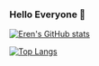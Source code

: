 ###  Hello Everyone 👋

<!--
**eren23/eren23** is a ✨ _special_ ✨ repository because its `README.md` (this file) appears on your GitHub profile.

Here are some ideas to get you started:

- 🔭 I’m currently working on ...
- 🌱 I’m currently learning ...
- 👯 I’m looking to collaborate on ...
- 🤔 I’m looking for help with ...
- 💬 Ask me about ...
- 📫 How to reach me: ...
- 😄 Pronouns: ...
- ⚡ Fun fact: ...
-->

[![Eren's GitHub stats](https://github-readme-stats.vercel.app/api?username=eren23)](https://github.com/anuraghazra/github-readme-stats)

[![Top Langs](https://github-readme-stats.vercel.app/api/top-langs/?username=eren23&layout=compact)](https://github.com/anuraghazra/github-readme-stats)

